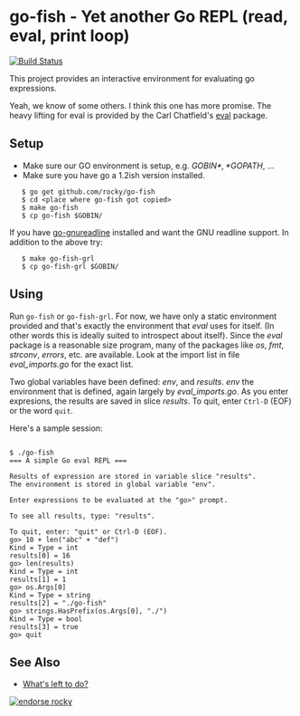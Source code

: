 go-fish - Yet another Go REPL (read, eval, print loop)
============================================================================

[![Build Status](https://travis-ci.org/rocky/go-fish.png)](https://travis-ci.org/rocky/go-fish)

This project provides an interactive environment for evaluating go
expressions.

Yeah, we know of some others. I think this one has more promise. The
heavy lifting for eval is provided by the Carl Chatfield's
[eval](https://github.com/0xfaded/eval) package.

Setup
-----

* Make sure our GO environment is setup, e.g. *$GOBIN*, *$GOPATH*, ...
* Make sure you have go a 1.2ish version installed.

```
   $ go get github.com/rocky/go-fish
   $ cd <place where go-fish got copied>
   $ make go-fish
   $ cp go-fish $GOBIN/
```

If you have
[go-gnureadline](https://code.google.com/p/go-gnureadline/) installed
and want the GNU readline support. In addition to the above try:

```
   $ make go-fish-grl
   $ cp go-fish-grl $GOBIN/
```

Using
-----

Run `go-fish` or `go-fish-grl`. For now, we have only a static
environment provided and that's exactly the environment that *eval*
uses for itself. (In other words this is ideally suited to introspect
about itself). Since the *eval* package is a reasonable size program,
many of the packages like *os*, *fmt*, *strconv*, *errors*, etc. are
available. Look at the import list in file *eval_imports.go* for the
exact list.

Two global variables have been defined: *env*, and *results*. *env*
the environment that is defined, again largely by
*eval_imports.go*. As you enter expresions, the results are saved in
slice *results*. To quit, enter `Ctrl-D` (EOF) or the word `quit`.

Here's a sample session:

```

$ ./go-fish
=== A simple Go eval REPL ===

Results of expression are stored in variable slice "results".
The environment is stored in global variable "env".

Enter expressions to be evaluated at the "go>" prompt.

To see all results, type: "results".

To quit, enter: "quit" or Ctrl-D (EOF).
go> 10 + len("abc" + "def")
Kind = Type = int
results[0] = 16
go> len(results)
Kind = Type = int
results[1] = 1
go> os.Args[0]
Kind = Type = string
results[2] = "./go-fish"
go> strings.HasPrefix(os.Args[0], "./")
Kind = Type = bool
results[3] = true
go> quit
```

See Also
--------

* [What's left to do?](https://github.com/rocky/go-fish/wiki/What%27s-left-to-do%3F)

[![endorse rocky](https://api.coderwall.com/rocky/endorsecount.png)](https://coderwall.com/rocky)
